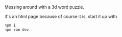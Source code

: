 Messing around with a 3d word puzzle.

It's an html page because of course it is, start it up with
```
npm i
npm run dev
```